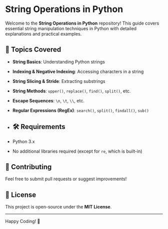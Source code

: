# String Operations in Python

Welcome to the **String Operations in Python** repository! This guide covers essential string manipulation techniques in Python with detailed explanations and practical examples.

## 📌 Topics Covered
- **String Basics**: Understanding Python strings
- **Indexing & Negative Indexing**: Accessing characters in a string
- **String Slicing & Stride**: Extracting substrings
- **String Methods**: `upper()`, `replace()`, `find()`, `split()`, etc.
- **Escape Sequences**: `\n`, `\t`, `\\`, etc.
- **Regular Expressions (RegEx)**: `search()`, `split()`, `findall()`, `sub()`

- ## 🛠 Requirements
- Python 3.x
- No additional libraries required (except for `re`, which is built-in)

## 📢 Contributing
Feel free to submit pull requests or suggest improvements!

## 📜 License
This project is open-source under the **MIT License**.

---

Happy Coding! 🚀
